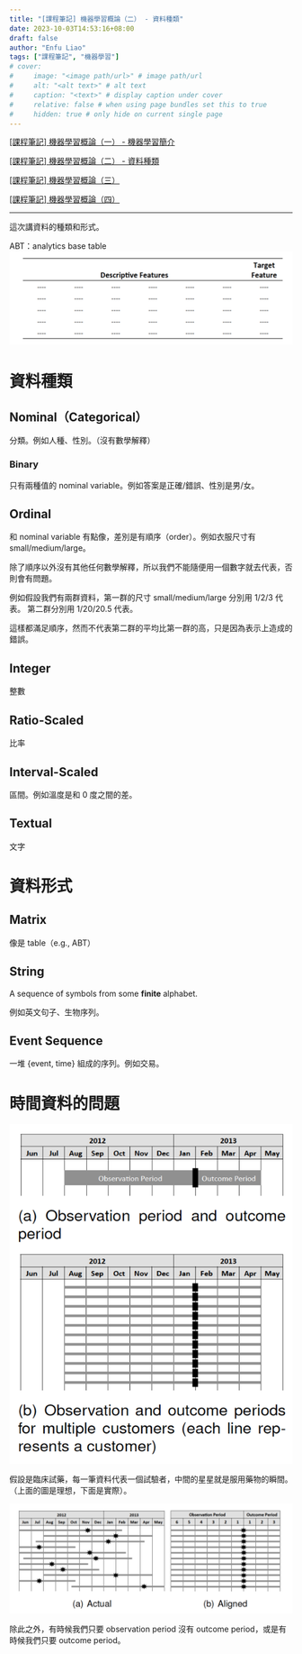 ```yaml
---
title: "[課程筆記] 機器學習概論（二） - 資料種類"
date: 2023-10-03T14:53:16+08:00
draft: false
author: "Enfu Liao"
tags: ["課程筆記", "機器學習"]
# cover:
#     image: "<image path/url>" # image path/url
#     alt: "<alt text>" # alt text
#     caption: "<text>" # display caption under cover
#     relative: false # when using page bundles set this to true
#     hidden: true # only hide on current single page
---
```


[[課程筆記] 機器學習概論（一） - 機器學習簡介](../2023-10-03-ml-01/)

[[課程筆記] 機器學習概論（二） - 資料種類](../2023-10-03-ml-02/)

[[課程筆記] 機器學習概論（三）](../2023-10-03-ml-03/)

[[課程筆記] 機器學習概論（四）](../2023-10-17-ml-04/)

---

這次講資料的種類和形式。

ABT：analytics base table
![](./Screenshot%20from%202023-10-03%2015-00-34.png)

# 資料種類

## Nominal（Categorical）
分類。例如人種、性別。（沒有數學解釋）

### Binary
只有兩種值的 nominal variable。例如答案是正確/錯誤、性別是男/女。

## Ordinal
和 nominal variable 有點像，差別是有順序（order）。例如衣服尺寸有 small/medium/large。

除了順序以外沒有其他任何數學解釋，所以我們不能隨便用一個數字就去代表，否則會有問題。

例如假設我們有兩群資料，第一群的尺寸 small/medium/large 分別用 1/2/3 代表。
第二群分別用 1/20/20.5 代表。

這樣都滿足順序，然而不代表第二群的平均比第一群的高，只是因為表示上造成的錯誤。


## Integer
整數

## Ratio-Scaled
比率

## Interval-Scaled
區間。例如溫度是和 0 度之間的差。

## Textual
文字



# 資料形式

## Matrix
像是 table（e.g., ABT）

## String
A sequence of symbols from some **finite** alphabet.

例如英文句子、生物序列。


## Event Sequence
一堆 {event, time} 組成的序列。例如交易。



# 時間資料的問題

![](./Screenshot%20from%202023-10-03%2015-26-30.png)

假設是臨床試藥，每一筆資料代表一個試驗者，中間的星星就是服用藥物的瞬間。（上面的圖是理想，下面是實際）。

![](./Screenshot%20from%202023-10-03%2015-29-33.png)

除此之外，有時候我們只要 observation period 沒有 outcome period，或是有時候我們只要 outcome period。


